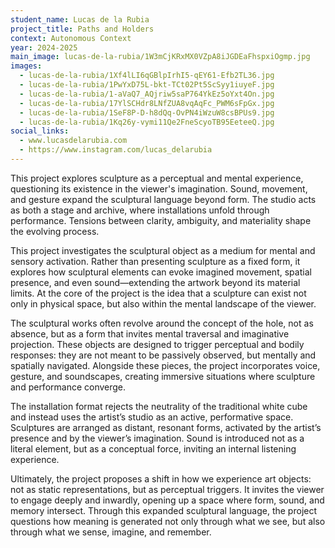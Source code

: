 ```yaml
---
student_name: Lucas de la Rubia
project_title: Paths and Holders
context: Autonomous Context
year: 2024-2025
main_image: lucas-de-la-rubia/1W3mCjKRxMX0VZpA8iJGDEaFhspxiOgmp.jpg
images:
  - lucas-de-la-rubia/1Xf4lLI6qGBlpIrhI5-qEY61-Efb2TL36.jpg
  - lucas-de-la-rubia/1PwYxD75L-bkt-TCt02Pt5ScSyy1iuyeF.jpg
  - lucas-de-la-rubia/1-aVaQ7_AQjriw5saP764YkEz5oYxt4On.jpg
  - lucas-de-la-rubia/17YlSCHdr8LNfZUA8vqAqFc_PWM6sFpGx.jpg
  - lucas-de-la-rubia/1SeF8P-D-h8dQq-OvPN4iWzuW8csBPUs9.jpg
  - lucas-de-la-rubia/1Kq26y-vymi11Qe2FneScyoTB95EeteeQ.jpg
social_links:
  - www.lucasdelarubia.com
  - https://www.instagram.com/lucas_delarubia
---
```

This project explores sculpture as a perceptual and mental experience, questioning its existence in the viewer's imagination.
Sound, movement, and gesture expand the sculptural language beyond form.
The studio acts as both a stage and archive, where installations unfold through performance.
Tensions between clarity, ambiguity, and materiality shape the evolving process.

This project investigates the sculptural object as a medium for mental and sensory activation. Rather than presenting sculpture as a fixed form, it explores how sculptural elements can evoke imagined movement, spatial presence, and even sound—extending the artwork beyond its material limits. At the core of the project is the idea that a sculpture can exist not only in physical space, but also within the mental landscape of the viewer.

The sculptural works often revolve around the concept of the hole, not as absence, but as a form that invites mental traversal and imaginative projection. These objects are designed to trigger perceptual and bodily responses: they are not meant to be passively observed, but mentally and spatially navigated. Alongside these pieces, the project incorporates voice, gesture, and soundscapes, creating immersive situations where sculpture and performance converge. 

The installation format rejects the neutrality of the traditional white cube and instead uses the artist’s studio as an active, performative space. Sculptures are arranged as distant, resonant forms, activated by the artist’s presence and by the viewer’s imagination. Sound is introduced not as a literal element, but as a conceptual force, inviting an internal listening experience. 

Ultimately, the project proposes a shift in how we experience art objects: not as static representations, but as perceptual triggers. It invites the viewer to engage deeply and inwardly, opening up a space where form, sound, and memory intersect. Through this expanded sculptural language, the project questions how meaning is generated not only through what we see, but also through what we sense, imagine, and remember.